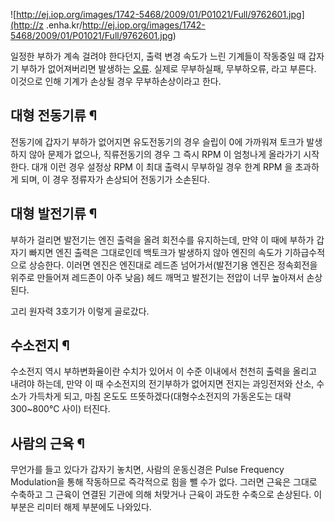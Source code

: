 ![http://ej.iop.org/images/1742-5468/2009/01/P01021/Full/9762601.jpg](http://z
.enha.kr/http://ej.iop.org/images/1742-5468/2009/01/P01021/Full/9762601.jpg)

일정한 부하가 계속 걸려야 한다던지, 출력 변경 속도가 느린 기계들이 작동중일 때 갑자기 부하가 없어져버리면 발생하는
[오류](%EC%98%A4%EB%A5%98.md). 실제로 무부하실패, 무부하오류, 라고 부른다. 이것으로 인해 기계가 손상될 경우
무부하손상이라고 한다.

## 대형 전동기류 ¶

전동기에 갑자기 부하가 없어지면 유도전동기의 경우 슬립이 0에 가까워져 토크가 발생하지 않아 문제가 없으나, 직류전동기의 경우 그 즉시
RPM 이 엄청나게 올라가기 시작한다. 대개 이런 경우 설정상 RPM 이 최대 출력시 무부하일 경우 한계 RPM 을 초과하게 되며, 이 경우
정류자가 손상되어 전동기가 소손된다.  

## 대형 발전기류 ¶

부하가 걸리면 발전기는 엔진 출력을 올려 회전수를 유지하는데, 만약 이 때에 부하가 갑자기 빠지면 엔진 출력은 그대로인데 백토크가 발생하지
않아 엔진의 속도가 기하급수적으로 상승한다. 이러면 엔진은 엔진대로 레드존 넘어가서(발전기용 엔진은 정속회전을 위주로 만들어져 레드존이 아주
낮음) 헤드 깨먹고 발전기는 전압이 너무 높아져서 손상된다.  

  

고리 원자력 3호기가 이렇게 골로갔다.  

## 수소전지 ¶

수소전지 역시 부하변화율이란 수치가 있어서 이 수준 이내에서 천천히 출력을 올리고 내려야 하는데, 만약 이 때 수소전지의 전기부하가 없어지면
전지는 과잉전저와 산소, 수소가 가득차게 되고, 마침 온도도 뜨뜻하겠다(대형수소전지의 가동온도는 대략 300~800℃ 사이) 터진다.  

## 사람의 근육 ¶

무언가를 들고 있다가 갑자기 놓치면, 사람의 운동신경은 Pulse Frequency Modulation을 통해 작동하므로 즉각적으로 힘을 뺄
수가 없다. 그러면 근육은 그대로 수축하고 그 근육이 연결된 기관에 의해 처맞거나 근육이 과도한 수축으로 손상된다. 이 부분은 리미터 해제
부분에도 나와있다.  

